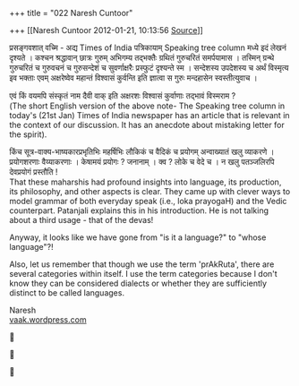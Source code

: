 +++
title = "022 Naresh Cuntoor"

+++
[[Naresh Cuntoor	2012-01-21, 10:13:56 [Source](https://groups.google.com/g/samskrita/c/j7kIhdQWyc0)]]



प्रसङ्गवशात् वच्मि - अद्य Times of India पत्रिकायाम् Speaking tree column मध्ये इदं लेखनं दृश्यते । कश्चन श्रद्धावान् छात्रः गुरुम् अभिगम्य तद्भक्तैः ग्रथितं गुरुचरितं समर्पयामास । तस्मिन् ग्रन्थे गुरुचरितं च गुरुवचनं च गुरुसन्देशं च सुवर्णाक्षरैः प्रस्फुटं दृश्यन्ते स्म । सन्देशस्य उपदेशस्य च अर्थं विस्मृत्य इव भक्ताः एवम् अक्षरेष्वेव महान्तं विश्वासं कुर्वन्ति इति ज्ञात्वा स गुरुः मन्दहासेन स्वस्तीत्युवाच ।  
  
एवं किं वयमपि संस्कृतं नाम दैवी वाक् इति अक्षरशः विश्वासं कुर्वाणाः तद्भावं विस्मराम ?  
(The short English version of the above note- The Speaking tree column in today's (21st Jan) Times of India newspaper has an article that is relevant in the context of our discussion. It has an anecdote about mistaking letter for the spirit).  
  
किंच सूत्र-वाक्य-भाष्यकारप्रभृतिभिः महर्षिभिः लौकिकं च वैदिकं च प्रयोगम् अन्वाख्यातं खलु व्याकरणे । प्रयोगशरणाः वैय्याकरणाः । केषामयं प्रयोगः ? जनानाम् । क्व ? लोके च वेदे च । न खलु पतञ्जलिरपि देवप्रयोगं प्रस्तौति !  
That these maharshis had profound insights into language, its production, its philosophy, and other aspects is clear. They came up with clever ways to model grammar of both everyday speak (i.e., loka prayogaH) and the Vedic counterpart. Patanjali explains this in his introduction. He is not talking about a third usage - that of the devas!  
  
Anyway, it looks like we have gone from "is it a language?" to "whose language"?!  
  
Also, let us remember that though we use the term 'prAkRuta', there are several categories within itself. I use the term categories because I don't know they can be considered dialects or whether they are sufficiently distinct to be called languages.  
  
  
  
Naresh  
[vaak.wordpress.com](http://vaak.wordpress.com)  
  
  







